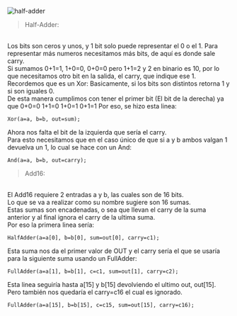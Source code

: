 ![half-adder](https://github.com/AndresFelipeMunozAguilar/Group_S13T3_Repository/assets/104959341/8489f60a-a26b-4717-a0de-3319fcd61a1f)
>Half-Adder:
<br>
Los bits son ceros y unos, y 1 bit solo puede representar el 0 o el 1. Para representar más numeros necesitamos más bits, de aquí es donde sale carry.<br>
Si sumamos 0+1=1, 1+0=0, 0+0=0 pero 1+1=2 y 2 en binario es 10, por lo que necesitamos otro bit en la salida, el carry, que indique ese 1.
Recordemos que es un Xor: Basicamente, si los bits son distintos retorna 1 y si son iguales 0.<br>
De esta manera cumplimos con tener el primer bit (El bit de la derecha) ya que 0+0=0 1+1=0 1+0=1 0+1=1
Por eso, se hizo esta linea:

```
Xor(a=a, b=b, out=sum);
```

Ahora nos falta el bit de la izquierda que sería el carry.<br>
Para esto necesitamos que en el caso único de que si a y b ambos valgan 1 devuelva un 1, lo cual se hace con un And:

```
And(a=a, b=b, out=carry);
```

>Add16:
<br>
El Add16 requiere 2 entradas a y b, las cuales son de 16 bits.<br>
Lo que se va a realizar como su nombre sugiere son 16 sumas.<br>
Estas sumas son encadenadas, o sea que llevan el carry de la suma anterior y al final ignora el carry de la ultima suma.<br>
Por eso la primera linea sería:

```
HalfAdder(a=a[0], b=b[0], sum=out[0], carry=c1);
```
Esta suma nos da el primer valor de  OUT y el carry sería el que se usaría para la siguiente suma usando un FullAdder:

```
FullAdder(a=a[1], b=b[1], c=c1, sum=out[1], carry=c2);
```

Esta linea seguiría hasta a[15] y b[15] devolviendo el ultimo out, out[15]. Pero también nos quedaría el carry=c16 el cual es ignorado.

```
FullAdder(a=a[15], b=b[15], c=c15, sum=out[15], carry=c16);
```

